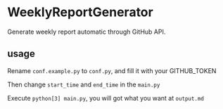 # WeeklyReportGenerator

Generate weekly report automatic through GitHub API.

## usage

Rename `conf.example.py` to `conf.py`, and fill it with your GITHUB_TOKEN

Then change `start_time` and `end_time` in the `main.py`

Execute `python[3] main.py`, you will got what you want at `output.md`